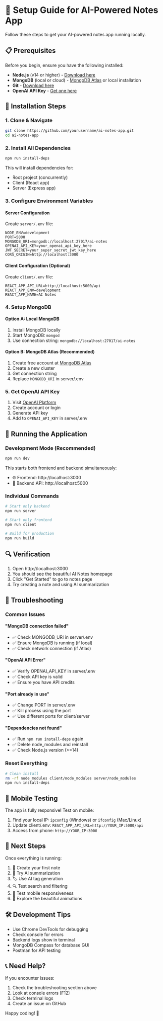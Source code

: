 # 🚀 Setup Guide for AI-Powered Notes App

Follow these steps to get your AI-powered notes app running locally.

## 📋 Prerequisites

Before you begin, ensure you have the following installed:
- **Node.js** (v14 or higher) - [Download here](https://nodejs.org/)
- **MongoDB** (local or cloud) - [MongoDB Atlas](https://www.mongodb.com/cloud/atlas) or local installation
- **Git** - [Download here](https://git-scm.com/)
- **OpenAI API Key** - [Get one here](https://platform.openai.com/account/api-keys)

## 🔧 Installation Steps

### 1. Clone & Navigate
```bash
git clone https://github.com/yourusername/ai-notes-app.git
cd ai-notes-app
```

### 2. Install All Dependencies
```bash
npm run install-deps
```
This will install dependencies for:
- Root project (concurrently)
- Client (React app)
- Server (Express app)

### 3. Configure Environment Variables

#### Server Configuration
Create `server/.env` file:
```env
NODE_ENV=development
PORT=5000
MONGODB_URI=mongodb://localhost:27017/ai-notes
OPENAI_API_KEY=your_openai_api_key_here
JWT_SECRET=your_super_secret_jwt_key_here
CORS_ORIGIN=http://localhost:3000
```

#### Client Configuration (Optional)
Create `client/.env` file:
```env
REACT_APP_API_URL=http://localhost:5000/api
REACT_APP_ENV=development
REACT_APP_NAME=AI Notes
```

### 4. Setup MongoDB

#### Option A: Local MongoDB
1. Install MongoDB locally
2. Start MongoDB: `mongod`
3. Use connection string: `mongodb://localhost:27017/ai-notes`

#### Option B: MongoDB Atlas (Recommended)
1. Create free account at [MongoDB Atlas](https://www.mongodb.com/cloud/atlas)
2. Create a new cluster
3. Get connection string
4. Replace `MONGODB_URI` in server/.env

### 5. Get OpenAI API Key
1. Visit [OpenAI Platform](https://platform.openai.com/account/api-keys)
2. Create account or login
3. Generate API key
4. Add to `OPENAI_API_KEY` in server/.env

## 🚀 Running the Application

### Development Mode (Recommended)
```bash
npm run dev
```
This starts both frontend and backend simultaneously:
- 🌐 Frontend: http://localhost:3000
- 🔧 Backend API: http://localhost:5000

### Individual Commands
```bash
# Start only backend
npm run server

# Start only frontend
npm run client

# Build for production
npm run build
```

## 🔍 Verification

1. Open http://localhost:3000
2. You should see the beautiful AI Notes homepage
3. Click "Get Started" to go to notes page
4. Try creating a note and using AI summarization

## 🐛 Troubleshooting

### Common Issues

#### "MongoDB connection failed"
- ✅ Check MONGODB_URI in server/.env
- ✅ Ensure MongoDB is running (if local)
- ✅ Check network connection (if Atlas)

#### "OpenAI API Error"
- ✅ Verify OPENAI_API_KEY in server/.env
- ✅ Check API key is valid
- ✅ Ensure you have API credits

#### "Port already in use"
- ✅ Change PORT in server/.env
- ✅ Kill process using the port
- ✅ Use different ports for client/server

#### "Dependencies not found"
- ✅ Run `npm run install-deps` again
- ✅ Delete node_modules and reinstall
- ✅ Check Node.js version (>=14)

### Reset Everything
```bash
# Clean install
rm -rf node_modules client/node_modules server/node_modules
npm run install-deps
```

## 📱 Mobile Testing

The app is fully responsive! Test on mobile:
1. Find your local IP: `ipconfig` (Windows) or `ifconfig` (Mac/Linux)
2. Update client/.env: `REACT_APP_API_URL=http://YOUR_IP:5000/api`
3. Access from phone: `http://YOUR_IP:3000`

## 🎯 Next Steps

Once everything is running:
1. 📝 Create your first note
2. 🤖 Try AI summarization
3. 🏷️ Use AI tag generation
4. 🔍 Test search and filtering
5. 📱 Test mobile responsiveness
6. 🎨 Explore the beautiful animations

## 🛠️ Development Tips

- Use Chrome DevTools for debugging
- Check console for errors
- Backend logs show in terminal
- MongoDB Compass for database GUI
- Postman for API testing

## 📞 Need Help?

If you encounter issues:
1. Check the troubleshooting section above
2. Look at console errors (F12)
3. Check terminal logs
4. Create an issue on GitHub

Happy coding! 🎉